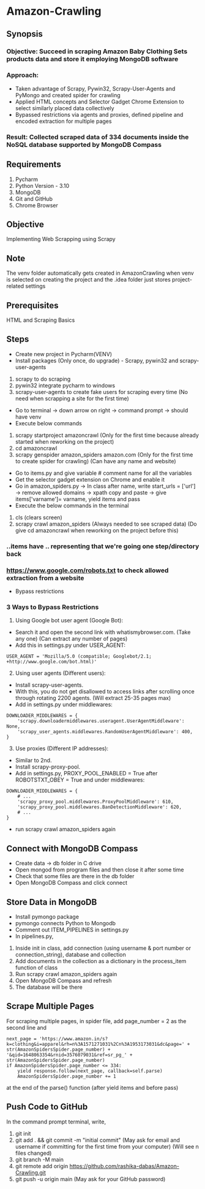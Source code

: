 # Amazon-Crawling

## Synopsis
### Objective: Succeed in scraping Amazon Baby Clothing Sets products data and store it employing MongoDB software
### Approach:
* Taken advantage of Scrapy, Pywin32, Scrapy-User-Agents and PyMongo and created spider for crawling
* Applied HTML concepts and Selector Gadget Chrome Extension to select similarly placed data collectively
* Bypassed restrictions via agents and proxies, defined pipeline and encoded extraction for multiple pages
### Result: Collected scraped data of 334 documents inside the NoSQL database supported by MongoDB Compass

## Requirements
1. Pycharm
2. Python Version - 3.10
3. MongoDB
4. Git and GitHub
5. Chrome Browser

## Objective
Implementing Web Scrapping using Scrapy

## Note
The venv folder automatically gets created in AmazonCrawling when venv is selected on creating the project and the .idea folder just stores project-related settings

## Prerequisites
HTML and Scraping Basics

## Steps
* Create new project in Pycharm(VENV)
* Install packages (Only once, do upgrade) - Scrapy, pywin32 and scrapy-user-agents
1. scrapy to do scraping
2. pywin32 integrate pycharm to windows
3. scrapy-user-agents to create fake users for scraping every time (No need when scrapping a site for the first time)

* Go to terminal -> down arrow on right -> command prompt -> should have venv
* Execute below commands
1. scrapy startproject amazoncrawl (Only for the first time because already started when reworking on the project)
2. cd amazoncrawl
3. scrapy genspider amazon_spiders amazon.com (Only for the first time to create spider for crawling) (Can have any name and website)

* Go to items.py and give variable # comment name for all the variables
* Get the selector gadget extension on Chrome and enable it
* Go in amazon_spiders.py -> In class after name, write start_urls = ['url'] -> remove allowed domains -> xpath copy and paste -> give items['varname']= varname, yield items and pass
* Execute the below commands in the terminal
1. cls (clears screen)
2. scrapy crawl amazon_spiders (Always needed to see scraped data) (Do give cd amazoncrawl when reworking on the project before this)

### ..items have .. representing that we're going one step/directory back

### https://www.google.com/robots.txt to check allowed extraction from a website

* Bypass restrictions
### 3 Ways to Bypass Restrictions
1. Using Google bot user agent (Google Bot):
* Search it and open the second link with whatismybrowser.com. (Take any one) (Can extract any number of pages)
* Add this in settings.py under USER_AGENT:
```
USER_AGENT = 'Mozilla/5.0 (compatible; Googlebot/2.1; +http://www.google.com/bot.html)'
```
2. Using user agents (Different users):
* Install scrapy-user-agents.
* With this, you do not get disallowed to access links after scrolling once through rotating 2200 agents. (Will extract 25-35 pages max)
* Add in settings.py under middlewares:
```
DOWNLOADER_MIDDLEWARES = {
    'scrapy.downloadermiddlewares.useragent.UserAgentMiddleware': None,
    'scrapy_user_agents.middlewares.RandomUserAgentMiddleware': 400,
}
```
3. Use proxies (Different IP addresses):
* Similar to 2nd.
* Install scrapy-proxy-pool.
* Add in settings.py, PROXY_POOL_ENABLED = True after ROBOTSTXT_OBEY = True and under middlewares:
```
DOWNLOADER_MIDDLEWARES = {
    # ...
    'scrapy_proxy_pool.middlewares.ProxyPoolMiddleware': 610,
    'scrapy_proxy_pool.middlewares.BanDetectionMiddleware': 620,
    # ...
}
```

* run scrapy crawl amazon_spiders again

## Connect with MongoDB Compass
* Create data -> db folder in C drive
* Open mongod from program files and then close it after some time
* Check that some files are there in the db folder
* Open MongoDB Compass and click connect

## Store Data in MongoDB
* Install pymongo package
* pymongo connects Python to Mongodb
* Comment out ITEM_PIPELINES in settings.py
* In pipelines.py,
1. Inside init in class, add connection (using username & port number or connection_string), database and collection 
2. Add documents in the collection as a dictionary in the process_item function of class
3. Run scrapy crawl amazon_spiders again
4. Open MongoDB Compass and refresh
5. The database will be there

## Scrape Multiple Pages
For scraping multiple pages, in spider file, add page_number = 2 as the second line and
```
next_page = 'https://www.amazon.in/s?k=clothing&i=apparel&rh=n%3A1571271031%2Cn%3A1953173031&dc&page=' + str(AmazonSpidersSpider.page_number) + '&qid=1648063354&rnid=3576079031&ref=sr_pg_' + str(AmazonSpidersSpider.page_number)
if AmazonSpidersSpider.page_number <= 334:
    yield response.follow(next_page, callback=self.parse)
    AmazonSpidersSpider.page_number += 1
```
at the end of the parse() function (after yield items and before pass)

## Push Code to GitHub
In the command prompt terminal, write,
1. git init
2. git add . && git commit -m "initial commit" (May ask for email and username if committing for the first time from your computer) (Will see n files changed)
3. git branch -M main
4. git remote add origin https://github.com/rashika-dabas/Amazon-Crawling.git
5. git push -u origin main (May ask for your GitHub password)
